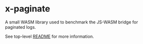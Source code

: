 # x-paginate

A small WASM library used to benchmark the JS-WASM bridge for paginated logs.

See top-level [README](../../README.md) for more information.
